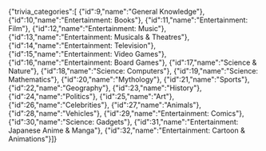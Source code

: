 {"trivia_categories":[
{"id":9,"name":"General Knowledge"},
{"id":10,"name":"Entertainment: Books"},
{"id":11,"name":"Entertainment: Film"},
{"id":12,"name":"Entertainment: Music"},
{"id":13,"name":"Entertainment: Musicals & Theatres"},
{"id":14,"name":"Entertainment: Television"},
{"id":15,"name":"Entertainment: Video Games"},
{"id":16,"name":"Entertainment: Board Games"},
{"id":17,"name":"Science & Nature"},
{"id":18,"name":"Science: Computers"},
{"id":19,"name":"Science: Mathematics"},
{"id":20,"name":"Mythology"},
{"id":21,"name":"Sports"},
{"id":22,"name":"Geography"},
{"id":23,"name":"History"},
{"id":24,"name":"Politics"},
{"id":25,"name":"Art"},
{"id":26,"name":"Celebrities"},
{"id":27,"name":"Animals"},
{"id":28,"name":"Vehicles"},
{"id":29,"name":"Entertainment: Comics"},
{"id":30,"name":"Science: Gadgets"},
{"id":31,"name":"Entertainment: Japanese Anime & Manga"},
{"id":32,"name":"Entertainment: Cartoon & Animations"}]}